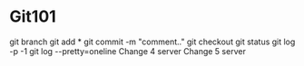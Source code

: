 # Git101


git branch
git add *
git commit -m "comment.."
git checkout <branchname>
git status
git log -p -1
git log --pretty=oneline
Change 4 server
Change 5 server

